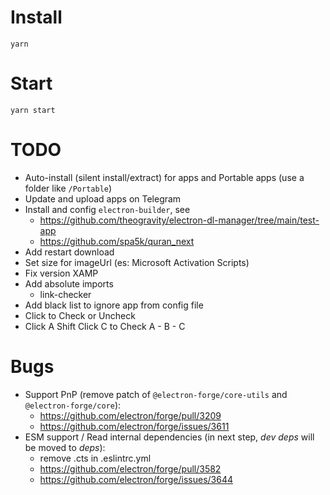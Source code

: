 # Install
`yarn`

# Start
`yarn start`

# TODO
- Auto-install (silent install/extract) for apps and Portable apps (use a folder like `/Portable`)
- Update and upload apps on Telegram
- Install and config `electron-builder`, see
  - https://github.com/theogravity/electron-dl-manager/tree/main/test-app
  - https://github.com/spa5k/quran_next
- Add restart download
- Set size for imageUrl (es: Microsoft Activation Scripts)
- Fix version XAMP
- Add absolute imports
  - link-checker
- Add black list to ignore app from config file
- Click to Check or Uncheck
- Click A Shift Click C to Check A - B - C

# Bugs
- Support PnP (remove patch of `@electron-forge/core-utils` and `@electron-forge/core`):
  - https://github.com/electron/forge/pull/3209
  - https://github.com/electron/forge/issues/3611
- ESM support / Read internal dependencies (in next step, _dev deps_ will be moved to _deps_):
  - remove .cts in .eslintrc.yml
  - https://github.com/electron/forge/pull/3582
  - https://github.com/electron/forge/issues/3644